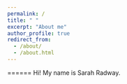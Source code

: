 ```yaml
---
permalink: /
title: " "
excerpt: "About me"
author_profile: true
redirect_from: 
  - /about/
  - /about.html
---
```


======
Hi! My name is Sarah Radway.